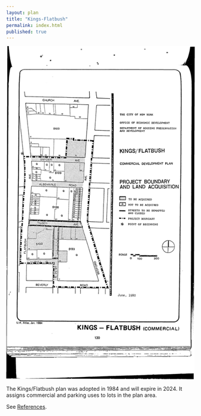 ```yaml
---
layout: plan
title: "Kings-Flatbush"
permalink: index.html
published: true
---
```


![Kings-Flatbush in the Atlas of Urban Renewal](Kings-Flatbush.jpg)

The Kings/Flatbush plan was adopted in 1984 and will expire in 2024. It assigns commercial and parking uses to lots in the plan area.

See [References](http://www.urbanreviewer.org/#page=references.html).